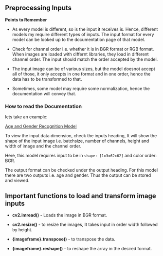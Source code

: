 ## Preprocessing Inputs

**Points to Remember**

* As every model is different, so is the input it receives is. Hence, different models my require different types of inputs. The input format for every model can be looked up to the documentation page of that model.

* Check for channel order i.e. whether it is in BGR format or RGB format. When images are loaded with differnt libraries, they load in different channel order.  The input should match the order accepted by the model. 

* The input image can be of various sizes, but the model doesnot accept all of those, it only accepts in one format and in one order, hence the data has to be transformed to that.

* Sometimes, some model may require some normalization, hence the documentation will convey that.

### How to read the Documentation

lets take an example:

[Age and Gender Recognition Model](http://docs.openvinotoolkit.org/latest/_models_intel_age_gender_recognition_retail_0013_description_age_gender_recognition_retail_0013.html)

To view the input data dimension, check the inputs heading, It will show the shape of the input image i.e. batchsize, number of channels, height and width of image and the channel order. 

Here, this model requires input to be in `shape: [1x3x62x62]` and color order: BGR.

The output format can be checked under the output heading. For this model there are two outputs i.e. age and gender. Thus the output can be stored and viewed.

## Important functions to load and transform image inputs

* **cv2.imread()** - Loads the image in BGR format.

* **cv2.resize()** - to resize the images, It takes input in order width followed by height.

* **{imageframe}.transpose()** -  to transpose the data.

* **{imageframe}.reshape()** - to reshape the array in the desired format.
